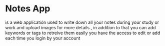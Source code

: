 # Notes App 
is a web application used to write down all your notes during your study or work 
and upload images for more details , in addition to that you can add keywords or tags to retreive them easily
you have the access to edit or add each time you login by your account
